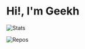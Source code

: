 # Hi!, I'm Geekh

![Stats](https://github-readme-stats-anuraghazra1.vercel.app/api?username=geekhtv&show_icons=true&include_all_commits=true&count_private=true&theme=dracula&hide_rank=true&&title_color=859900&bg_color=002934)

![Repos](https://github-readme-stats.vercel.app/api/top-langs/?username=geekhtv&title_color=859900&text_color=ffffff&icon_color=61dafb&bg_color=002934&layout=compact)

